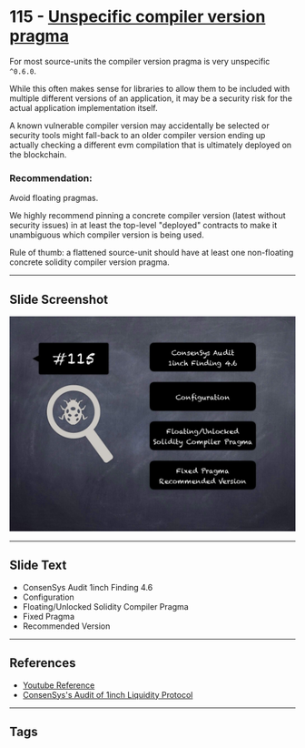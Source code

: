 
# 115 - [Unspecific compiler version pragma](./Unspecific%20compiler%20version%20pragma.md)

For most source-units the compiler version pragma is very unspecific `^0.6.0`.

While this often makes sense for libraries to allow them to be included with multiple different versions of an application, it may be a security risk for the actual application implementation itself. 

A known vulnerable compiler version may accidentally be selected or security tools might fall-back to an older compiler version ending up actually checking a different evm compilation that is ultimately deployed on the blockchain.

### Recommendation:
Avoid floating pragmas. 

We highly recommend pinning a concrete compiler version (latest without security issues) in at least the top-level "deployed" contracts to make it unambiguous which compiler version is being used. 

Rule of thumb: a flattened source-unit should have at least one non-floating concrete solidity compiler version pragma.
___
## Slide Screenshot
![115.jpg](../../images/8.%20Audit%20Findings%20201/115.jpg)
___
## Slide Text
- ConsenSys Audit 1inch Finding 4.6
- Configuration
- Floating/Unlocked Solidity Compiler Pragma
- Fixed Pragma
- Recommended Version
___
## References
- [Youtube Reference](https://youtu.be/IXm6JAprhuw?t=927)
- [ConsenSys's Audit of 1inch Liquidity Protocol](https://consensys.net/diligence/audits/2020/12/1inch-liquidity-protocol/#unspecific-compiler-version-pragma)
___
## Tags
